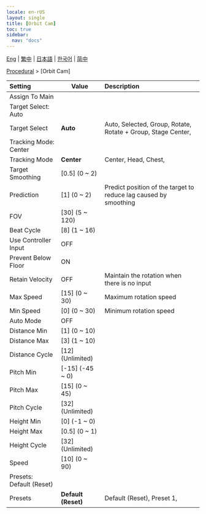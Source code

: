```yaml
---
locale: en-rUS
layout: single
title: [Orbit Cam]
toc: true
sidebar:
  nav: "docs"
---
```

[Eng](/dancexr/menu/2025.4/motion/orbit_cam) | [繁中](/tw/dancexr/menu/2025.4/motion/orbit_cam) | [日本語](/jp/dancexr/menu/2025.4/motion/orbit_cam) | [한국어](/kr/dancexr/menu/2025.4/motion/orbit_cam) | [简中](/zh/dancexr/menu/2025.4/motion/orbit_cam)

[Procedural](../menu#Procedural) > [Orbit Cam]



| Setting | Value | Description |
| :--- | --- | :--- |
| Assign To Main || 
| Target Select: Auto || 
| Target Select | **Auto** | Auto, Selected, Group, Rotate, Rotate + Group, Stage Center,  |
| Tracking Mode: Center || 
| Tracking Mode | **Center** | Center, Head, Chest,  |
| Target Smoothing | [0.5] (0 ~ 2) | 
| Prediction | [1] (0 ~ 2) | Predict position of the target to reduce lag caused by smoothing
| FOV | [30] (5 ~ 120) | 
| Beat Cycle | [8] (1 ~ 16) | 
| Use Controller Input | OFF | 
| Prevent Below Floor | ON | 
| Retain Velocity | OFF | Maintain the rotation when there is no input
| Max Speed | [15] (0 ~ 30) | Maximum rotation speed
| Min Speed | [0] (0 ~ 30) | Minimum rotation speed
| Auto Mode | OFF | 
| Distance Min | [1] (0 ~ 10) | 
| Distance Max | [3] (1 ~ 10) | 
| Distance Cycle | [12] (Unlimited) | 
| Pitch Min | [-15] (-45 ~ 0) | 
| Pitch Max | [15] (0 ~ 45) | 
| Pitch Cycle | [32] (Unlimited) | 
| Height Min | [0] (-1 ~ 0) | 
| Height Max | [0.5] (0 ~ 1) | 
| Height Cycle | [32] (Unlimited) | 
| Speed | [10] (0 ~ 90) | 
| Presets: Default (Reset) || 
| Presets | **Default (Reset)** | Default (Reset), Preset 1,  |
